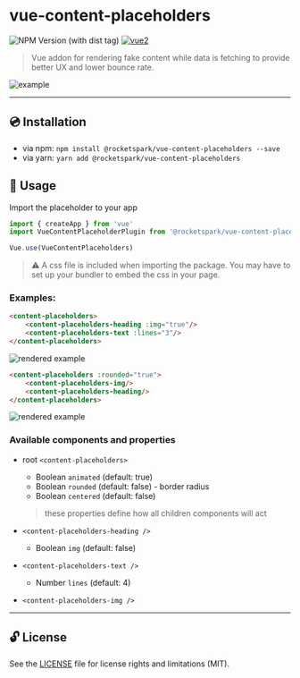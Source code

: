# vue-content-placeholders

![NPM Version (with dist tag)](https://img.shields.io/npm/v/%40rocketspark%2Fvue-content-placeholders)
[![vue2](https://img.shields.io/badge/vue-3.x-brightgreen.svg)](https://vuejs.org/)

> Vue addon for rendering fake content while data is fetching to provide better UX and lower bounce rate.

![example](https://i.imgur.com/JQlFjsS.gif)

---

## :cd: Installation

* via npm: `npm install @rocketspark/vue-content-placeholders --save`
* via yarn: `yarn add @rocketspark/vue-content-placeholders`

## :rocket: Usage

Import the placeholder to your app

```javascript
import { createApp } from 'vue'
import VueContentPlaceholderPlugin from '@rocketspark/vue-content-placeholders'

Vue.use(VueContentPlaceholders)
```

> ⚠️ A css file is included when importing the package. You may have to set up your bundler to embed the css in your page.

### Examples:

```html
<content-placeholders>
    <content-placeholders-heading :img="true"/>
    <content-placeholders-text :lines="3"/>
</content-placeholders>
```

![rendered example](https://i.imgur.com/LWfqxUe.png)

```html
<content-placeholders :rounded="true">
    <content-placeholders-img/>
    <content-placeholders-heading/>
</content-placeholders>
```

![rendered example](https://i.imgur.com/NBb6ZB7.png)

### Available components and properties

* root `<content-placeholders>`
    * Boolean `animated` (default: true)
    * Boolean `rounded` (default: false) - border radius
    * Boolean `centered` (default: false)
  > these properties define how all children components will act


* `<content-placeholders-heading />`
    * Boolean `img` (default: false)


* `<content-placeholders-text />`
    * Number `lines` (default: 4)


* `<content-placeholders-img />`

---

## 🔓 License

See the [LICENSE](LICENSE.md) file for license rights and limitations (MIT).